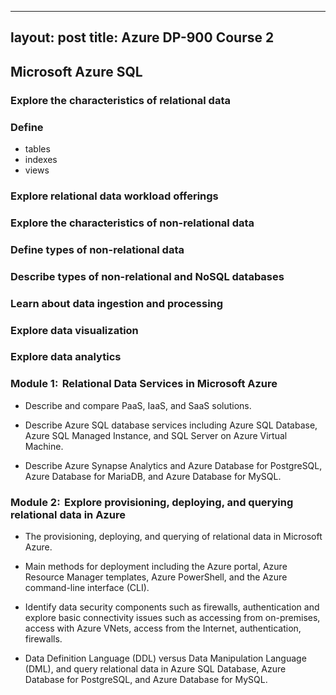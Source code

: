 
---
layout: post
title: Azure DP-900 Course 2
---

## Microsoft Azure SQL
### Explore the characteristics of relational data
### Define 
* tables
* indexes
* views
### Explore relational data workload offerings
### Explore the characteristics of non-relational data
### Define types of non-relational data
### Describe types of non-relational and NoSQL databases
### Learn about data ingestion and processing
### Explore data visualization
### Explore data analytics
### Module 1:   Relational Data Services in Microsoft Azure
* Describe and compare PaaS, IaaS, and SaaS solutions.  

* Describe Azure SQL database services including Azure SQL Database, Azure SQL Managed Instance, and SQL Server on Azure Virtual Machine.  
* Describe Azure Synapse Analytics and Azure Database for PostgreSQL, Azure Database for MariaDB, and Azure Database for MySQL. 
### Module 2:  Explore provisioning, deploying, and querying relational data in Azure
* The provisioning, deploying, and querying of relational data in Microsoft Azure. 
* Main methods for deployment including the Azure portal, Azure Resource Manager templates, Azure PowerShell, and the Azure command-line interface (CLI). 

* Identify data security components such as firewalls, authentication and explore basic connectivity issues such as accessing from on-premises, access with Azure VNets, access from the Internet, authentication, firewalls.  
* Data Definition Language (DDL) versus Data Manipulation Language (DML), and query relational data in Azure SQL Database, Azure Database for PostgreSQL, and Azure Database for MySQL. 

